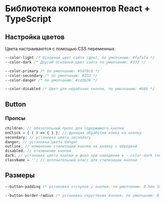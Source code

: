 # Библиотека компонентов React + TypeScript

## Настройка цветов

Цвета настраиваются с помощью CSS переменных:

```CSS
--color-light /* Основной цвет сайта (фон), по умолчанию: #fafafa */
--color-dark /* Другой основной цвет сайта по умолчанию: #333 */

--color-primary /* по умолчанию: #5d76cb */
--color-secondary /* по умолчанию: #333 */
--color-danger /* по умолчанию: #cd3636 */

--color-disabled /* Цвет для нерабочих кнопок, по умолчанию: #666 */
```

## Button

### Пропсы

```javascript
children; // обязательный пропс для содержимого кнопки
onClick = { ( ) => { } }; // функция обработки клика на кнопку
secondary; // установка цвета secondary
danger; // установка цвета danger
outline; // изменение стилизации кнопки на кнопку с обводкой
disabled; // отключение кнопки
dark; // установка цвета кнопки и фона при наведении в --color-dark (по умолчанию --color-light)
className = ''; // доплнительный класс для стилизации кнопки
```

## Размеры

```CSS
--button-padding /* установка отспупов у кнопки, по умолчанию: 0.5em 1em */

--button-border-radius /* установка скругления кнопки, по умолчанию: 0.5em */
```
